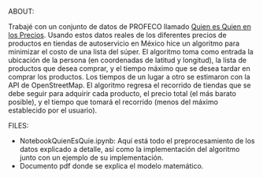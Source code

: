 
ABOUT: 

Trabajé con un conjunto de datos de PROFECO llamado [Quien es Quien en los Precios](https://datos.gob.mx/busca/dataset/quien-es-quien-en-los-precios).  Usando estos datos reales de los diferentes precios de productos en tiendas de autoservicio en México hice un algoritmo para minimizar el costo de una lista del súper. El algoritmo toma como entrada la ubicación de la persona (en coordenadas de latitud y longitud), la lista de productos que desea comprar, y el tiempo máximo que se desea tardar en comprar los productos. Los tiempos de un lugar a otro se estimaron con la API de OpenStreetMap. El algoritmo regresa el recorrido de tiendas que se debe seguir para adquirir cada producto, el precio total (el más barato posible), y el tiempo que tomará el recorrido (menos del máximo establecido por el usuario). 

FILES:

- NotebookQuienEsQuie.ipynb: Aquí está todo el preprocesamiento de los datos explicado a detalle, así como la implementación del algoritmo junto con un ejemplo de su implementación.
- Documento pdf donde se explica el modelo matemático.
